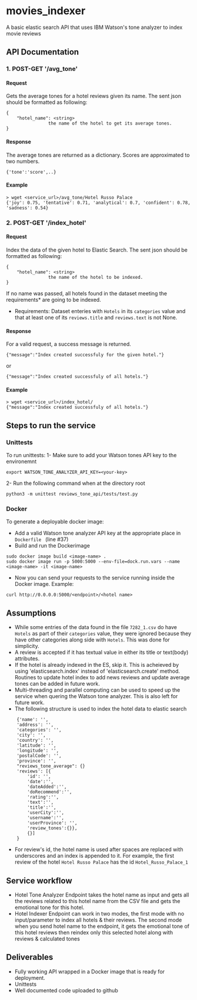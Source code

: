# movies_indexer
A basic elastic search API that uses IBM Watson's tone analyzer to index movie reviews 

## API Documentation
### 1. POST-GET '/avg_tone'
#### Request
Gets the average tones for a hotel reviews given its name. The sent json should be formatted as following:
```
{
    "hotel_name": <string>
                the name of the hotel to get its average tones.
}
```
#### Response
The average tones are returned as a dictionary. Scores are approximated to two numbers.
```
{'tone':'score',..}
```
#### Example
```
> wget <service_url>/avg_tone/Hotel Russo Palace
{'joy': 0.75, 'tentative': 0.71, 'analytical': 0.7, 'confident': 0.78, 'sadness': 0.54}
```

### 2. POST-GET '/index_hotel'
#### Request
Index the data of the given hotel to Elastic Search. The sent json should be formatted as following:
```
{
    "hotel_name": <string>
                the name of the hotel to be indexed.
}
```
If no name was passed, all hotels found in the dataset meeting the requirements* are going to be indexed.

* Requirements: Dataset enteries with `Hotels` in its `categories` value and that at least one of its `reviews.title` and `reviews.text` is not None.

#### Response
For a valid request, a success message is returned.
```
{"message":"Index created successfuly for the given hotel."}
```
or
```
{"message":"Index created successfuly of all hotels."}
```
#### Example
```
> wget <service_url>/index_hotel/
{"message":"Index created successfuly of all hotels."}
```

## Steps to run the service
### Unittests
To run unittests:
1- Make sure to add your Watson tones API key to the environemnt 
```
export WATSON_TONE_ANALYZER_API_KEY=<your-key>
```
2- Run the following command when at the directory root
```
python3 -m unittest reviews_tone_api/tests/test.py
```
### Docker
To generate a deployable docker image:
- Add a valid Watson tone analyzer API key at the appropriate place in ```Dockerfile ``` (line #37)
- Build and run the Dockerimage
```
sudo docker image build <image-name> .
sudo docker image run -p 5000:5000 --env-file=dock.run.vars --name <image-name> -it <image-name>
```
- Now you can send your requests to the service running inside the Docker image. 
Example:
```
curl http://0.0.0.0:5000/<endpoint>/<hotel name>
```
## Assumptions
- While some entries of the data found in the file `7282_1.csv` do have `Hotels` as part of their `categories` value, they were ignored because they have other categories along side with `Hotels`. This was done for simplicity.
- A review is accepted if it has textual value in either its title or text(body) attributes.
- If the hotel is already indexed in the ES, skip it. This is acheieved by using 'elasticsearch.index' instead of 'elasticsearch.create' method. Routines to update hotel index to add news reviews and update average tones can be added in future work.
- Multi-threading and parallel computing can be used to speed up the service when quering the Watson tone analyzer. This is also left for future work.
- The following structure is used to index the hotel data to elastic search
```
	{'name': '', 
	'address': '', 
	'categories': '', 
	'city': '', 
	'country': '', 
	'latitude': '', 
	'longitude': '',
	'postalCode': '', 
	'province': '',
	"reviews_tone_average": {}
	'reviews': [{
		'id': '',
		'date':'', 
		'dateAdded':'', 
		'doRecommend':'', 
		'rating':'', 
		'text':'', 
		'title':'', 
		'userCity':'', 
		'username':'', 
		'userProvince': '',
		'review_tones':{}}, 
		{}]
	}
```
* For review's id, the hotel name is used after spaces are replaced with underscores and an index is appended to it. For example, the first review of the hotel `Hotel Russo Palace` has the id `Hotel_Russo_Palace_1`

## Service workflow
- Hotel Tone Analyzer Endpoint takes the hotel name as input and gets all the reviews related to this hotel name from the CSV file and gets the emotional tone for this hotel.
- Hotel Indexer Endpoint can work in two modes, the first mode with no input/parameter to index all hotels & their reviews. The second mode when you send hotel name to the endpoint, it gets the emotional tone of this hotel reviews then reindex only this selected hotel along with reviews & calculated tones

## Deliverables
- Fully working API wrapped in a Docker image that is ready for deployment.
- Unittests
- Well documented code uploaded to github
